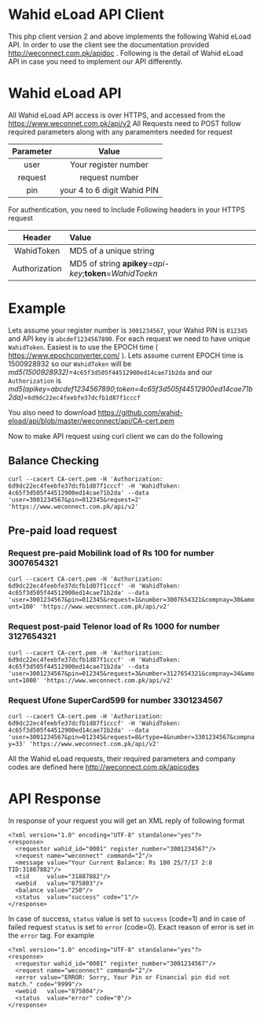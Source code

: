# Wahid eLoad API Client
This php client version 2 and above implements the following Wahid eLoad API. In order to use the client see the documentation provided http://weconnect.com.pk/apidoc . Following is the detail of Wahid eLoad API in case you need to implement our API differently.

# Wahid eLoad API
All Wahid eLoad API access is over HTTPS, and accessed from the https://www.weconnet.com.pk/api/v2 
All Requests need to POST follow required parameters along with any paramemters needed for request

| Parameter | Value |
|:--------:|:---------------:|
| user     | Your register number |
| request  | request number |
| pin      | your 4 to 6 digit Wahid PIN |

For authentication, you need to Include Following headers in your HTTPS request

| Header | Value
|:-----:|:--------|
| WahidToken | MD5 of a unique string |e a unique 
| Authorization | MD5 of string **apikey**=*api-key*;**token**=*WahidToekn* |

# Example
Lets assume your register number is ```3001234567```, your Wahid PIN is ```012345``` and API key is ```abcdef1234567890```. For each request we need to have unique ```WahidToken```. Easiest is to use the EPOCH time ( https://www.epochconverter.com/ ). Lets assume current EPOCH time is 1500928932 so our ```WahidToken``` will be *md5(1500928932)=*```4c65f3d505f44512900ed14cae71b2da``` and our ```Authorization``` is *md5(apikey=abcdef1234567890;token=4c65f3d505f44512900ed14cae71b2da)*=```6d9dc22ec4feebfe37dcfb1d87f1cccf```

You also need to download https://github.com/wahid-eload/api/blob/master/weconnect/api/CA-cert.pem 

Now to make API request using curl client we can do the following

## Balance Checking
```curl --cacert CA-cert.pem -H 'Authorization: 6d9dc22ec4feebfe37dcfb1d87f1cccf' -H 'WahidToken: 4c65f3d505f44512900ed14cae71b2da' --data 'user=3001234567&pin=012345&request=2' 'https://www.weconnect.com.pk/api/v2'```

## Pre-paid load request
### Request pre-paid Mobilink load of Rs 100 for number 3007654321
```curl --cacert CA-cert.pem -H 'Authorization: 6d9dc22ec4feebfe37dcfb1d87f1cccf' -H 'WahidToken: 4c65f3d505f44512900ed14cae71b2da' --data 'user=3001234567&pin=012345&request=1&number=3007654321&compnay=30&amount=100' 'https://www.weconnect.com.pk/api/v2'```

### Request post-paid Telenor load of Rs 1000 for number 3127654321
```curl --cacert CA-cert.pem -H 'Authorization: 6d9dc22ec4feebfe37dcfb1d87f1cccf' -H 'WahidToken: 4c65f3d505f44512900ed14cae71b2da' --data 'user=3001234567&pin=012345&request=3&number=3127654321&compnay=34&amount=1000' 'https://www.weconnect.com.pk/api/v2'```

### Request Ufone SuperCard599 for number 3301234567
```curl --cacert CA-cert.pem -H 'Authorization: 6d9dc22ec4feebfe37dcfb1d87f1cccf' -H 'WahidToken: 4c65f3d505f44512900ed14cae71b2da' --data 'user=3001234567&pin=012345&request=8&rtype=4&number=3301234567&compnay=33' 'https://www.weconnect.com.pk/api/v2'```

All the Wahid eLoad requests, their required parameters and company codes are defined here http://weconnect.com.pk/apicodes

# API Response
In response of your request you will get an XML reply of following format
```
<?xml version="1.0" encoding="UTF-8" standalone="yes"?>
<response>
  <requestor wahid_id="0001" register_number="3001234567"/>
  <request name="weconnect" command="2"/>
  <message value="Your Current Balance: Rs 100 25/7/17 2:8 TID:31887882"/>
  <tid     value="31887882"/>
  <webid   value="875803"/>
  <balance value="250"/>
  <status  value="success" code="1"/>
</response>
```

In case of success, ```status``` value is set to ```success``` (code=1) and in case of failed request ```status``` is set to ```error``` (code=0). Exact reason of error is set in the ```error``` tag. For example

```
<?xml version="1.0" encoding="UTF-8" standalone="yes"?>
<response>
  <requestor wahid_id="0001" register_number="3001234567"/>
  <request name="weconnect" command="2"/>
  <error value="ERROR: Sorry, Your Pin or Financial pin did not match." code="9999"/>
  <webid   value="875804"/>
  <status  value="error" code="0"/>
</response>
```
